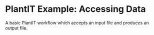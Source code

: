 # PlantIT Example: Accessing Data

A basic PlantIT workflow which accepts an input file and produces an output file.
